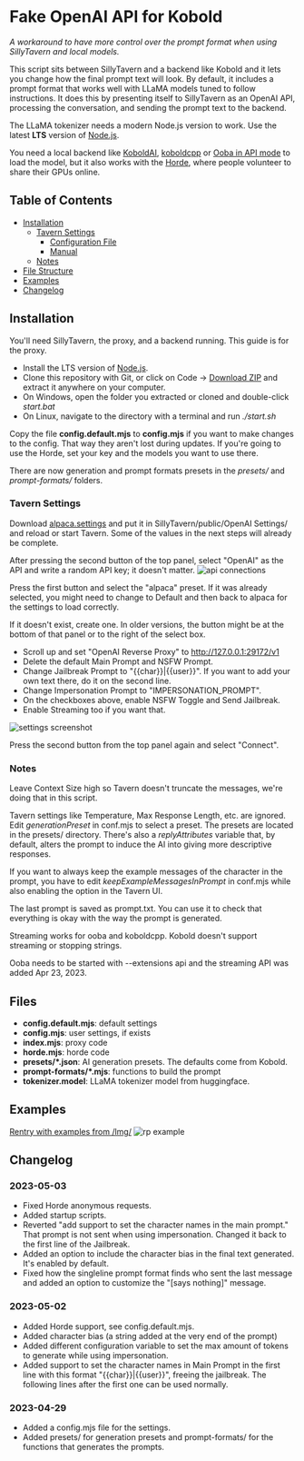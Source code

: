 # Fake OpenAI API for Kobold

_A workaround to have more control over the prompt format when using SillyTavern and local models._

This script sits between SillyTavern and a backend like Kobold and it lets you change how the final prompt text will look. By default, it includes a prompt format that works well with LLaMA models tuned to follow instructions. It does this by presenting itself to SillyTavern as an OpenAI API, processing the conversation, and sending the prompt text to the backend.

The LLaMA tokenizer needs a modern Node.js version to work. Use the latest **LTS** version of [Node.js](https://nodejs.org).

You need a local backend like [KoboldAI](https://github.com/0cc4m/KoboldAI), [koboldcpp](https://github.com/LostRuins/koboldcpp) or [Ooba in API mode](https://github.com/oobabooga/text-generation-webui) to load the model, but it also works with the [Horde](http://koboldai.net/), where people volunteer to share their GPUs online.

## Table of Contents

- [Installation](#installation)
  - [Tavern Settings](#tavern-settings)
    - [Configuration File](#configuration-file)
    - [Manual](#manual)
  - [Notes](#notes)
- [File Structure](#file-structure)
- [Examples](#examples)
- [Changelog](#changelog)

## Installation

You'll need SillyTavern, the proxy, and a backend running. This guide is for the proxy.

- Install the LTS version of [Node.js](https://nodejs.org).
- Clone this repository with Git, or click on Code -> [Download ZIP](https://github.com/anon998/simple-proxy-for-tavern/archive/refs/heads/main.zip) and extract it anywhere on your computer.
- On Windows, open the folder you extracted or cloned and double-click _start.bat_
- On Linux, navigate to the directory with a terminal and run _./start.sh_

Copy the file **config.default.mjs** to **config.mjs** if you want to make changes to the config. That way they aren't lost during updates.
If you're going to use the Horde, set your key and the models you want to use there.

There are now generation and prompt formats presets in the _presets/_ and _prompt-formats/_ folders.

### Tavern Settings

Download <a href="https://raw.githubusercontent.com/anon998/simple-proxy-for-tavern/main/img/alpaca.settings">alpaca.settings</a> and put it in SillyTavern/public/OpenAI Settings/ and reload or start Tavern. Some of the values in the next steps will already be complete.

After pressing the second button of the top panel, select "OpenAI" as the API and write a random API key; it doesn't matter.
![api connections](./img/api.png)

Press the first button and select the "alpaca" preset. If it was already selected, you might need to change to Default and then back to alpaca for the settings to load correctly.

If it doesn't exist, create one. In older versions, the button might be at the bottom of that panel or to the right of the select box.

- Scroll up and set "OpenAI Reverse Proxy" to http://127.0.0.1:29172/v1
- Delete the default Main Prompt and NSFW Prompt.
- Change Jailbreak Prompt to "{{char}}|{{user}}". If you want to add your own text there, do it on the second line.
- Change Impersonation Prompt to "IMPERSONATION_PROMPT".
- On the checkboxes above, enable NSFW Toggle and Send Jailbreak.
- Enable Streaming too if you want that.

![settings screenshot](./img/settings.png)

Press the second button from the top panel again and select "Connect".

### Notes

Leave Context Size high so Tavern doesn't truncate the messages, we're doing that in this script.

Tavern settings like Temperature, Max Response Length, etc. are ignored. Edit _generationPreset_ in conf.mjs to select a preset. The presets are located in the presets/ directory.
There's also a _replyAttributes_ variable that, by default, alters the prompt to induce the AI into giving more descriptive responses.

If you want to always keep the example messages of the character in the prompt, you have to edit _keepExampleMessagesInPrompt_ in conf.mjs while also enabling the option in the Tavern UI.

The last prompt is saved as prompt.txt. You can use it to check that everything is okay with the way the prompt is generated.

Streaming works for ooba and koboldcpp. Kobold doesn't support streaming or stopping strings.

Ooba needs to be started with --extensions api and the streaming API was added Apr 23, 2023.

## Files

- **config.default.mjs**: default settings
- **config.mjs**: user settings, if exists
- **index.mjs**: proxy code
- **horde.mjs**: horde code
- **presets/\*.json**: AI generation presets. The defaults come from Kobold.
- **prompt-formats/\*.mjs**: functions to build the prompt
- **tokenizer.model**: LLaMA tokenizer model from huggingface.

## Examples

[Rentry with examples from /lmg/](https://rentry.org/llama-examples)
![rp example](./img/example.jpg)

## Changelog

### 2023-05-03

- Fixed Horde anonymous requests.
- Added startup scripts.
- Reverted "add support to set the character names in the main prompt." That prompt is not sent when using impersonation. Changed it back to the first line of the Jailbreak.
- Added an option to include the character bias in the final text generated. It's enabled by default.
- Fixed how the singleline prompt format finds who sent the last message and added an option to customize the "[says nothing]" message.

### 2023-05-02

- Added Horde support, see config.default.mjs.
- Added character bias (a string added at the very end of the prompt)
- Added different configuration variable to set the max amount of tokens to generate while using impersonation.
- Added support to set the character names in Main Prompt in the first line with this format "{{char}}|{{user}}", freeing the jailbreak. The following lines after the first one can be used normally.

### 2023-04-29

- Added a config.mjs file for the settings.
- Added presets/ for generation presets and prompt-formats/ for the functions that generates the prompts.

